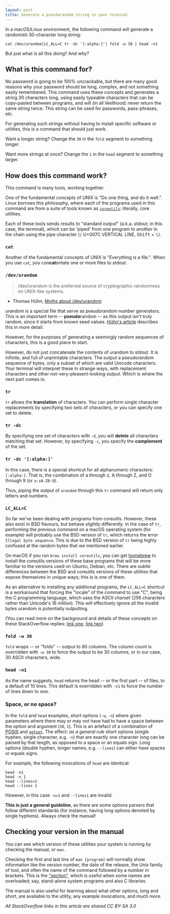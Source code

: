 ```yaml
---
layout: post
title: Generate a pseudorandom string in your terminal
---
```



In a macOS/Linux environment, the following command will generate a randomish 30-character long string: 

```shell
cat /dev/urandom|LC_ALL=C tr -dc '[:alpha:]'| fold -w 30 | head -n1
```

But just what is all this doing? And why?

## What is this command for?

No password is going to be 100% uncrackable, but there are many good reasons why your password should be long, complex, and not something easily remembered. This command uses these concepts and generates a string 30 characters long, using easily typeable characters that can be copy-pasted between programs, and will (in all likelihood) never return the same string twice. This string can be used for passwords, pass-phrases, etc.

For generating such strings without having to install specific software or utilities, this is a command that should just work. 

Want a longer string? Change the `30` in the `fold` segment to something longer. 

Want more strings at once? Change the `1` in the `head` segment to something larger.

## How does this command work?

This command is many tools, working together.

One of the fundamental concepts of UNIX is "Do one thing, and do it well.". Linux borrows this philosophy, where each of the programs used in this command are from a suite of tools known as [`coreutils`](https://www.gnu.org/software/coreutils/): literally, core utilities. 

Each of these tools sends results to "standard output" (a.k.a. stdout; in this case, the terminal), which can be 'piped' from one program to another in the chain using the pipe character (`|` U+007C VERTICAL LINE, <kbd>Shift</kbd> + <kbd>\\</kbd>). 



### `cat`

Another of the fundamental concepts of UNIX is "Everything is a file.". When you use `cat`, you con**cat**entate one or more files to stdout. 

### `/dev/urandom`

> /dev/urandom is the preferred source of cryptographic randomness on UNIX-like systems.
 - Thomas Hühn, [Myths about /dev/urandom](https://www.2uo.de/myths-about-urandom/)

urandom is a special file that serve as pseudorandom number generators. This is an important term -- **pseudo**random -- as this output isn't truly random, since it starts from known seed values. [Hühn's article](https://www.2uo.de/myths-about-urandom/#estimate) describes this in more detail.

However, for the purposes of generating a seemingly random sequences of characters, this is a good place to start. 

However, do not just concatenate the contents of urandom to stdout. It is infinite, and full of unprintable characters. The output a pseudorandom sequence of bytes, only a subset of which are valid Unicode characters. Your terminal will interpret these in strange ways, with replacement characters and other not-very-pleasent-looking output. Which is where the next part comes in. 

### `tr`

`tr` allows the **translation** of characters. You can perform single character replacements by specifying two sets of characters, or you can specify one set to delete.

### `tr -dc`

By specifying one set of characters with `-d`, you will **delete** all characters matching that set. However, by specifying `-c`, you specify the **complement** of the set. 

### `tr -dc '[:alpha:]'`

In this case, there is a special shortcut for all alphanumeric characters: `[:alpha:]`. That is, the combination of a through z, A through Z, and O through 9 (or `a-zA-Z0-9`). 

Thus, piping the output of `urandom` through this `tr` command will return only letters and numbers. 

### `LC_ALL=C`
 
So far we've been dealing with programs from coreutils. However, these also exist in BSD flavours, but behave *slightly* differently. In the case of `tr`, performing the previous command on a macOS operating system (for example) will probably use the BSD version of `tr`, which returns the error `Illegal byte sequence`. This is due to the BSD version of `tr` being highly confused at the random bytes that we mentioned earlier. 

On macOS if you run `brew install coreutils`, you can get [homebrew](https://brew.sh/) to install the coreutils versions of these base programs that will be more familiar to the versions used on Ubuntu, Debian, etc. There are *subtle* differences between the BSD and coreutils versions of these utilities that expose themselves in unique ways; this is is one of them.

As an alternative to installing any additional programs, the `LC_ALL=C` shortcut is a workaround that forcing the "locale" of the command to use "C", being the C programming language, which uses the ASCII charset (256 characters rather than Unicode's 16 million). This will effectively ignore all the invalid bytes urandom is potentially outputting. 


(You can read more on the background and details of these concepts on these StackOverflow replies: [link one](https://unix.stackexchange.com/a/141434/44736), [link two](https://unix.stackexchange.com/a/87763/44736))


### `fold -w 30`

`fold` wraps -- or "folds" -- output to 80 columns.  The column count is overridden with `-w 30` to force the output to be 30 columns, or in our case, 30 ASCII characters, wide. 

### `head -n1`

As the name suggests, `head` returns the head -- or the first part -- of files, to a default of 10 lines. This default is overridden with `-n1` to force the number of lines down to one. 

### Space, or no space?

In the `fold` and `head` examples, short options (`-w`, `-n`) where given parameters where there may or may not have had to have a space between the option and argument (`30`, `1`). This is an artefact of a combination of [POSIX](https://en.wikipedia.org/wiki/POSIX) and [`getopt`](https://unix.stackexchange.com/a/292261/44736). The effect: *as a general rule* short options (single hyphen, single character, e.g. `-n`) that are exactly one character long can be parsed by that length, as opposed to a space or an equals sign. Long options (double hyphen, longer names, e.g. `--lines`) can either have spaces or equals signs.

For example, the following invocations of `head` are identical: 

```
head -n1
head -n 1
head --lines=1
head --lines 1
```

However, in this case `-n=1` and `--lines1` are invalid. 

**This is just a general guideline**, as there are some options parsers that follow different standards (for instance, having long options denoted by single hyphens). Always check the manual!

## Checking your version in the manual

You can see which version of these utilities your system is running by checking the manual, or `man`. 

Checking the first and last line of `man [program]` will normally show information like the version number, the date of the release, the Unix family of tool, and often the name of the command followed by a number in brackets. This is the ["section"](https://www.december.com/unix/ref/mansec.html), which is useful when some names are overloaded; say, stand-alone system programs and also C libraries. 

The manual is also useful for learning about what other options, long and short, are available to the utility, any example invocations, and much more.


*All StackOverflow links in this article are shared CC BY-SA 3.0*
